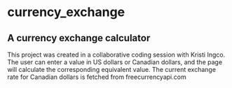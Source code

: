 # currency_exchange

## A currency exchange calculator

This project was created in a collaborative coding session with Kristi Ingco.  The user can enter a value in US dollars or Canadian dollars, and the page will calculate the corresponding equivalent value.  The current exchange rate for Canadian dollars is fetched from freecurrencyapi.com
